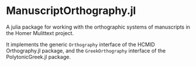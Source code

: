 # ManuscriptOrthography.jl

A julia package for working with the orthographic systems of manuscripts in the Homer Mulittext project.

It implements the generic `Orthography` interface of the HCMID Orthography.jl package, and the `GreekOrthography` interface of the PolytonicGreek.jl package.